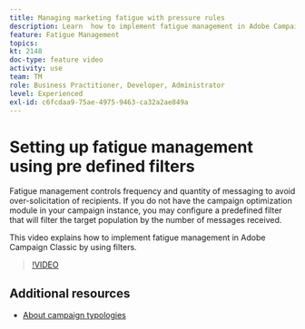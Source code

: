 ```yaml
---
title: Managing marketing fatigue with pressure rules
description: Learn  how to implement fatigue management in Adobe Campaign Classic by using filters.
feature: Fatigue Management
topics: 
kt: 2148
doc-type: feature video
activity: use
team: TM
role: Business Practitioner, Developer, Administrator
level: Experienced
exl-id: c6fcdaa9-75ae-4975-9463-ca32a2ae849a
---
```

# Setting up fatigue management using pre defined filters

Fatigue management controls frequency and quantity of messaging to avoid over-solicitation of recipients. If you do not have the campaign optimization module in your campaign instance, you may configure a predefined filter that will filter the target population by the number of messages received.   

This video explains how to implement fatigue management in Adobe Campaign Classic by using filters.

>[!VIDEO](https://video.tv.adobe.com/v/25091?quality=12)

## Additional resources

* [About campaign typologies](https://docs.adobe.com/content/help/en/campaign-classic/using/orchestrating-campaigns/campaign-optimization/about-campaign-typologies.html)
